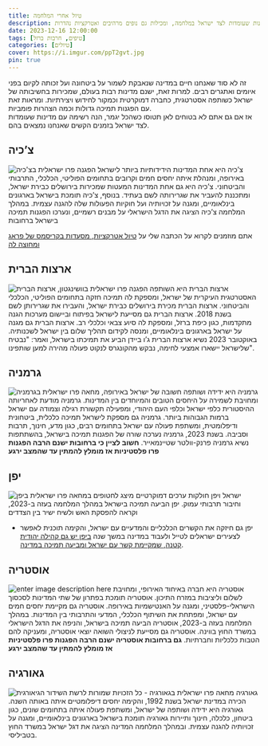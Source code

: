 ```yaml
---
title: טיול אחרי המלחמה
description: אנחנו יודעים עד כמה כולם רוצים לטוס,  ולכן הכנו לכם רשימה של מדינות שעומדות לצד ישראל במלחמה, ומכילות גם נופים מרהיבים ואטרקציות נהדרות.
date: 2023-12-16 12:00:00
tags: [טיפים, חרבות ברזל]
categories: [טיולים]
cover: https://i.imgur.com/ppT2gvt.jpg
pin: true
---
```


זה לא סוד שאנחנו חיים במדינה שנאבקת לשמור על ביטחונה ועל זכותה לקיום בפני איומים ואתגרים רבים. למרות זאת, ישנם מדינות רבות בעולם, שמכירות בחשיבותה של ישראל כשותפה אסטרטגית, כחברה דמוקרטית וכמקור לחידוש ויצירתיות. ומראות זאת עם הפגנות תמיכה גדולות וכמה הצהרות פומביות.  
אז אם גם אתם לא בטוחים לאן תטוסו כשהכל יגמר, הנה רשימה עם מדינות שעומדות לצד ישראל בזמנים הקשים שאנחנו נמצאים בהם.

## צ’כיה
![הפגנה פרו ישראלית בצ'כיה](https://scontent.ftlv5-1.fna.fbcdn.net/v/t39.30808-6/398352170_895896375233100_495690350793596856_n.jpg?_nc_cat=101&ccb=1-7&_nc_sid=dd5e9f&_nc_ohc=I9bvcH4XSosAX9nFeb1&_nc_ht=scontent.ftlv5-1.fna&oh=00_AfAH5K9xFlQqvCop9oziOHtW3hl9Kns2yZYgoGRJMUiXXA&oe=65872D04)
צ’כיה היא אחת המדינות הידידותיות ביותר לישראל באירופה, ומנהלת איתה יחסים חמים וקרובים בתחומים הפוליטי, הכלכלי, התרבותי והביטחוני. צ’כיה היא גם אחת המדינות המעטות שמכירות בירושלים כבירת ישראל, ומתכננת להעביר את שגרירותה לשם בעתיד. בנוסף, צ’כיה תומכת בישראל בארגונים בינלאומיים, ומגנה על זכויותיה ועל חוקיות הפעולות שלה להגנה עצמית. במהלך המלחמה צ’כיה הציגה את הדגל הישראלי על מבנים רשמיים, ונערכו הפגנות תמיכה בישראל ברחובות

אתם מוזמנים לקרוא על הכתבה שלי על [טיול אטרקציות, מסעדות בקריסמס של פראג ומחוצה לה](https://kolha.top/travel/prauge/christmas)

## ארצות הברית
![הפגנה פרו ישראלית בוושינגטון, ארצות הברית](https://i.guim.co.uk/img/media/3acbfd4f3015cc087b1682576c51293ebd9cea7f/0_151_5472_3283/master/5472.jpg?width=620&dpr=2&s=none)
ארצות הברית היא השותפה האסטרטגית העיקרית של ישראל, ומספקת לה תמיכה חזקה בתחומים הפוליטי, הכלכלי והביטחוני. ארצות הברית מכירת בירושלים כבירת ישראל, והעבירו את שגרירותן לשם בשנת 2018. ארצות הברית גם מסייעת לישראל בפיתוח וביישום מערכות הגנה מתקדמות, כגון כיפת ברזל, ומספקת לה סיוע צבאי וכלכלי רב. ארצות הברית גם מגנה על ישראל בארגונים בינלאומיים, ומנסה לקידום תהליך שלום בין ישראל לשכנותיה. באוקטובר 2023 נשיא ארצות הברית ג’ו ביידן הביע את תמיכתו בישראל, ואמר: "נבטיח שלישראל יישארו אמצעי לחימה, נבקש מהקונגרס לנקוט פעולה מהירה למען שותפינו". 

## גרמניה
![מחאה פרו ישראלית בגרמניה](https://www.jewishexponent.com/wp-content/uploads/2023/10/10-22-23-germany-israel-rally-2048x1138-1.webp)
גרמניה היא ידידה ושותפה חשובה של ישראל באירופה, ומחויבת לשמירה על היחסים הטובים והמיוחדים בין המדינות. גרמניה מודעת לאחריותה ההיסטורית כלפי ישראל וכלפי העם היהודי, ומפעילה תקשורת רגילה וצמודה עם ישראל ברמות הגבוהות ביותר. גרמניה גם מספקת לישראל תמיכה כלכלית, ביטחונית ודיפלומטית, ומשתפת פעולה עם ישראל בתחומים רבים, כגון מדע, חינוך, תרבות וסביבה. בשנת 2023, גרמניה נערכה שורה של הפגנות תמיכה בישראל, בהשתתפות נשיא גרמניה פרנק-וולטר שטיינמאייר.
**חשוב לציין כי ברחובות ישנם הרבה הפגנות פרו פלסטיניות אז מומלץ להמתין עד שהמצב ירגע**

## יפן
![מיצג לחטופים במחאה פרו ישראלית ביפן](https://www.calcalist.co.il/picserver3/crop_images/2023/11/04/r1r0JAXm6/r1r0JAXm6_0_0_2048_1536_0_large.jpg)
ישראל ויפן חולקות ערכים דמוקרטיים וחיבור תרבותי עמוק. יפן הביעה תמיכה בישראל במהלך המלחמה בעזה ב-2023, וקראה להפסקת האש ולשיח ישיר בין הצדדים
- יפן גם חיזקה את הקשרים הכלכליים והמדעיים עם ישראל, והקימה תוכנית לאפשר לצעירים ישראלים לטייל ולעבוד במדינה במשך שנה
[ביפן יש גם קהילה יהודית קטנה, שמקיימת קשר עם ישראל ומביעה תמיכה במדינה](https://www.kikar.co.il/world-news/s41558).

## אוסטריה
![enter image description here](https://vinnews.com/wp-content/uploads/2023/11/F9-DMQ5W8AAOk9v.jpeg)
אוסטריה היא חברה באיחוד האירופי, ומחויבת לשלום וליציבות במזרח התיכון. אוסטריה תומכת בפתרון של שתי המדינות לסכסוך הישראלי-פלסטיני, ומגנה על האנטישמיות באירופה. אוסטריה גם מקיימת יחסים חמים עם ישראל, ומפתחת את השיתוף הכלכלי, המדעי והתרבותי בין המדינות. במהלך המלחמה בעזה ב-2023, אוסטריה הביעה תמיכה בישראל, והניפה את הדגל הישראלי במשרד החוץ בווינה. אוסטריה גם מסייעת לניצולי השואה יוצאי אוסטריה, ומעניקה להם הטבות כלכליות וחברתיות.
**גם ברחובות אוסטריה ישנם הרבה הפגנות פרו פלסטיניות אז מומלץ להמתין עד שהמצב ירגע**

## גאורגיה
![מחאה פרו ישראלית בגאורגיה - כל הזכויות שמורות לרשת השידור הגיאורגית](https://cdn.1tv.ge/lang/app/uploads/2023/10/1697124134-1697123346-%E1%83%90%E1%83%A5%E1%83%AA%E1%83%98%E1%83%90.jpg)
גאורגיה הכירה במדינת ישראל בשנת 1992, והקימה יחסים דיפלומטיים איתה באותה השנה. גאורגיה היא ידידה ושותפה של ישראל, ומשתפת פעולה איתה בתחומים שונים, כגון ביטחון, כלכלה, חינוך ותיירות גאורגיה תומכת בישראל בארגונים בינלאומיים, ומגנה על זכויותיה להגנה עצמית. ובמהלך המלחמה המדינה הציגה את דגל ישראל במשרד החוץ בטביליסי. 
